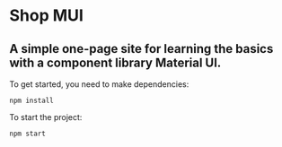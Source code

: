 # Shop MUI

## A simple one-page site for learning the basics with a component library Material UI.

To get started, you need to make dependencies: 

```
npm install
```


To start the project:

```
npm start
```


